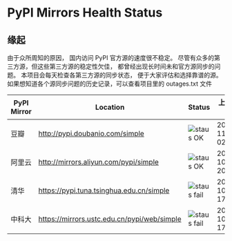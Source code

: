 PyPI Mirrors Health Status
===========================

## 缘起
由于众所周知的原因， 国内访问 PyPI 官方源的速度很不稳定。 尽管有众多的第三方源，但这些第三方源的稳定性欠佳， 都曾经出现长时间未和官方源同步的问题。 本项目会每天检查各第三方源的同步状态， 便于大家评估和选择靠谱的源。
如果想知道各个源同步问题的历史记录，可以查看项目里的 outages.txt 文件

| PyPI Mirror | Location | Status | 上次同步时间 |
| --- | --- | --- | --- |
| 豆瓣 | http://pypi.doubanio.com/simple | ![staus OK](https://img.shields.io/badge/staus-OK-brightgreen.svg?style=for-the-badge) | 2019-11-01 02:00:07 |
| 阿里云 | http://mirrors.aliyun.com/pypi/simple | ![staus OK](https://img.shields.io/badge/staus-OK-brightgreen.svg?style=for-the-badge) | 2019-10-31 20:29:39 |
| 清华 | https://pypi.tuna.tsinghua.edu.cn/simple | ![staus fail](https://img.shields.io/badge/staus-fail-red.svg?style=for-the-badge) | 2019-10-30 17:58:03 |
| 中科大 | https://mirrors.ustc.edu.cn/pypi/web/simple | ![staus fail](https://img.shields.io/badge/staus-fail-red.svg?style=for-the-badge) | 2019-10-30 17:58:03 |
